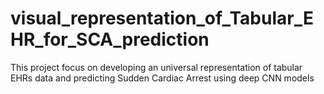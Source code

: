 # visual_representation_of_Tabular_EHR_for_SCA_prediction

This project focus on developing an universal representation of tabular EHRs data and predicting Sudden Cardiac Arrest using deep CNN models
